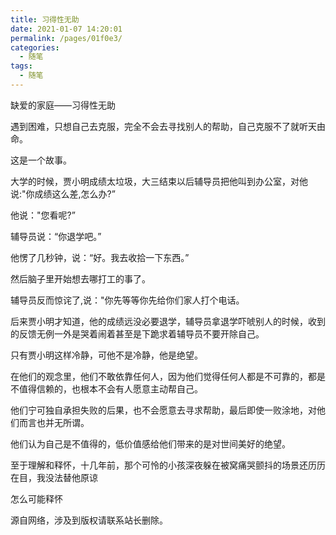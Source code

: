 ```yaml
---
title: 习得性无助
date: 2021-01-07 14:20:01
permalink: /pages/01f0e3/
categories:
  - 随笔
tags:
  - 随笔
---
```




缺爱的家庭——习得性无助

遇到困难，只想自己去克服，完全不会去寻找别人的帮助，自己克服不了就听天由命。

这是一个故事。

大学的时候，贾小明成绩太垃圾，大三结束以后辅导员把他叫到办公室，对他说:"你成绩这么差,怎么办?”

他说："您看呢?”

辅导员说：“你退学吧。”

他愣了几秒钟，说：“好。我去收拾一下东西。”

然后脑子里开始想去哪打工的事了。

辅导员反而惊诧了,说："你先等等你先给你们家人打个电话。

后来贾小明才知道，他的成绩远没必要退学，辅导员拿退学吓唬别人的时候，收到的反馈无例一外是哭着闹着甚至是下跪求着辅导员不要开除自己。

只有贾小明这样冷静，可他不是冷静，他是绝望。



在他们的观念里，他们不敢依靠任何人，因为他们觉得任何人都是不可靠的，都是不值得信赖的，也根本不会有人愿意主动帮自己。

他们宁可独自承担失败的后果，也不会愿意去寻求帮助，最后即使一败涂地，对他们而言也并无所谓。

他们认为自己是不值得的，低价值感给他们带来的是对世间美好的绝望。



至于理解和释怀，十几年前，那个可怜的小孩深夜躲在被窝痛哭颤抖的场景还历历在目，我没法替他原谅

怎么可能释怀



源自网络，涉及到版权请联系站长删除。

